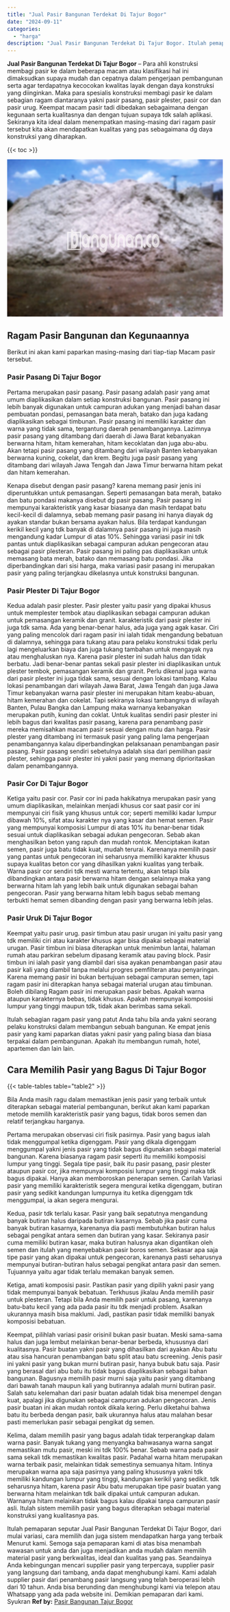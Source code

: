 ```yaml
---
title: "Jual Pasir Bangunan Terdekat Di Tajur Bogor"
date: "2024-09-11"
categories: 
  - "harga"
description: "Jual Pasir Bangunan Terdekat Di Tajur Bogor. Itulah pemaparan seputar Jual Pasir Bangunan Terdekat Di Tajur Bogor, dari mulai variasi, cara memilih dan juga..."
---
```


**Jual Pasir Bangunan Terdekat Di Tajur Bogor** – Para ahli konstruksi membagi pasir ke dalam beberapa macam atau klasifikasi hal ini dimaksudkan supaya mudah dan cepatnya dalam pengerjaan pembangunan serta agar terdapatnya kecocokan kwalitas layak dengan daya konstruksi yang diinginkan. Maka para spesialis konstruksi membagi pasir ke dalam sebagian ragam diantaranya yakni pasir pasang, pasir plester, pasir cor dan pasir urug. Keempat macam pasir tadi dibedakan sebagaimana dengan kegunaan serta kualitasnya dan dengan tujuan supaya tdk salah aplikasi. Sekiranya kita ideal dalam menempatkan masing-masing dari ragam pasir tersebut kita akan mendapatkan kualitas yang pas sebagaimana dg daya konstruksi yang diharapkan.

{{< toc >}}

![Jual Pasir Bangunan Terdekat Di Tajur Bogor](/images/jual-pasir-bangunan-13.png)

## Ragam Pasir Bangunan dan Kegunaannya

Berikut ini akan kami paparkan masing-masing dari tiap-tiap Macam pasir tersebut.

### Pasir Pasang Di Tajur Bogor

Pertama merupakan pasir pasang. Pasir pasang adalah pasir yang amat umum diaplikasikan dalam setiap konstruksi bangunan. Pasir pasang ini lebih banyak digunakan untuk campuran adukan yang menjadi bahan dasar pembuatan pondasi, pemasangan bata merah, batako dan juga kadang diaplikasikan sebagai timbunan. Pasir pasang ini memiliki karakter dan warna yang tidak sama, tergantung daerah penambangannya. Lazimnya pasir pasang yang ditambang dari daerah di Jawa Barat kebanyakan berwarna hitam, hitam kemerahan, hitam kecoklatan dan juga abu-abu. Akan tetapi pasir pasang yang ditambang dari wilayah Banten kebanyakan berwarna kuning, cokelat, dan krem. Begitu juga pasir pasang yang ditambang dari wilayah Jawa Tengah dan Jawa Timur berwarna hitam pekat dan hitam kemerahan.

Kenapa disebut dengan pasir pasang? karena memang pasir jenis ini diperuntukkan untuk pemasangan. Seperti pemasangan bata merah, batako dan batu pondasi makanya disebut dg pasir pasang. Pasir pasang ini mempunyai karakteristik yang kasar biasanya dan masih terdapat batu kecil-kecil di dalamnya, sebab memang pasir pasang ini hanya diayak dg ayakan standar bukan bersama ayakan halus. Bila terdapat kandungan kerikil kecil yang tdk banyak di dalamnya pasir pasang ini juga masih mengandung kadar Lumpur di atas 10%. Sehingga variasi pasir ini tdk pantas untuk diaplikasikan sebagai campuran adukan pengecoran atau sebagai pasir plesteran. Pasir pasang ini paling pas diaplikasikan untuk memasang bata merah, batako dan memasang batu pondasi. Jika diperbandingkan dari sisi harga, maka variasi pasir pasang ini merupakan pasir yang paling terjangkau dikelasnya untuk konstruksi bangunan.

### Pasir Plester Di Tajur Bogor

Kedua adalah pasir plester. Pasir plester yaitu pasir yang dipakai khusus untuk memplester tembok atau diaplikasikan sebagai campuran adukan untuk pemasangan keramik dan granit. karakteristik dari pasir plester ini juga tdk sama. Ada yang benar-benar halus, ada juga yang agak kasar. Ciri yang paling mencolok dari ragam pasir ini ialah tidak mengandung bebatuan di dalamnya, sehingga para tukang atau para pelaku konstruksi tidak perlu lagi mengeluarkan biaya dan juga tukang tambahan untuk mengayak nya atau menghaluskan nya. Karena pasir plester ini sudah halus dan tidak berbatu. Jadi benar-benar pantas sekali pasir plester ini diaplikasikan untuk plester tembok, pemasangan keramik dan granit. Perlu dikenal juga warna dari pasir plester ini juga tidak sama, sesuai dengan lokasi tambang. Kalau lokasi penambangan dari wilayah Jawa Barat, Jawa Tengah dan juga Jawa Timur kebanyakan warna pasir plester ini merupakan hitam keabu-abuan, hitam kemerahan dan cokelat. Tapi sekiranya lokasi tambangnya di wilayah Banten, Pulau Bangka dan Lampung maka warnanya kebanyakan merupakan putih, kuning dan coklat. Untuk kualitas sendiri pasir plester ini lebih bagus dari kwalitas pasir pasang, karena para penambang pasir mereka memisahkan macam pasir sesuai dengan mutu dan harga. Pasir plester yang ditambang ini termasuk pasir yang paling lama pengerjaan penambangannya kalau diperbandingkan pelaksanaan penambangan pasir pasang. Pasir pasang sendiri sebetulnya adalah sisa dari pemilihan pasir plester, sehingga pasir plester ini yakni pasir yang memang diprioritaskan dalam penambangannya.

### Pasir Cor Di Tajur Bogor

Ketiga yaitu pasir cor. Pasir cor ini pada hakikatnya merupakan pasir yang umum diaplikasikan, melainkan menjadi khusus cor saat pasir cor ini mempunyai ciri fisik yang khusus untuk cor; seperti memiliki kadar lumpur dibawah 10%, sifat atau karakter nya yang kasar dan hemat semen. Pasir yang mempunyai komposisi Lumpur di atas 10% itu benar-benar tidak sesuai untuk diaplikasikan sebagai adukan pengecoran. Sebab akan menghasilkan beton yang rapuh dan mudah rontok. Menciptakan ikatan semen, pasir juga batu tidak kuat, mudah terurai. Karenanya memilih pasir yang pantas untuk pengecoran ini seharusnya memiliki karakter khusus supaya kualitas beton cor yang dihasilkan yakni kualitas yang terbaik. Warna pasir cor sendiri tdk mesti warna tertentu, akan tetapi bila dibandingkan antara pasir berwarna hitam dengan selainnya maka yang berwarna hitam lah yang lebih baik untuk digunakan sebagai bahan pengecoran. Pasir yang berwarna hitam lebih bagus sebab memang terbukti hemat semen dibanding dengan pasir yang berwarna lebih jelas.

### Pasir Uruk Di Tajur Bogor

Keempat yaitu pasir urug. pasir timbun atau pasir urugan ini yaitu pasir yang tdk memiliki ciri atau karakter khusus agar bisa dipakai sebagai material urugan. Pasir timbun ini biasa diterapkan untuk menimbun lantai, halaman rumah atau parkiran sebelum dipasang keramik atau paving block. Pasir timbun ini ialah pasir yang diambil dari sisa ayakan penambangan pasir atau pasir kali yang diambil tanpa melalui progres pemfilteran atau penyaringan. Karena memang pasir ini bukan bertujuan sebagai campuran semen, tapi ragam pasir ini diterapkan hanya sebagai material urugan atau timbunan. Boleh dibilang Ragam pasir ini merupakan pasir bebas. Apakah warna ataupun karakternya bebas, tidak khusus. Apakah mempunyai komposisi lumpur yang tinggi maupun tdk, tidak akan berimbas sama sekali.

Itulah sebagian ragam pasir yang patut Anda tahu bila anda yakni seorang pelaku konstruksi dalam membangun sebuah bangunan. Ke empat jenis pasir yang kami paparkan diatas yakni pasir yang paling biasa dan biasa terpakai dalam pembangunan. Apakah itu membangun rumah, hotel, apartemen dan lain lain.

## Cara Memilih Pasir yang Bagus Di Tajur Bogor

{{< table-tables table="table2" >}}

Bila Anda masih ragu dalam memastikan jenis pasir yang terbaik untuk diterapkan sebagai material pembangunan, berikut akan kami paparkan metode memilih karakteristik pasir yang bagus, tidak boros semen dan relatif terjangkau harganya.

Pertama merupakan observasi ciri fisik pasirnya. Pasir yang bagus ialah tidak menggumpal ketika digenggam. Pasir yang dikala digenggam menggumpal yakni jenis pasir yang tidak bagus digunakan sebagai material bangunan. Karena biasanya ragam pasir seperti itu memiliki komposisi lumpur yang tinggi. Segala tipe pasir, baik itu pasir pasang, pasir plester ataupun pasir cor, jika mempunyai komposisi lumpur yang tinggi maka tdk bagus dipakai. Hanya akan memboroskan penerapan semen. Carilah Variasi pasir yang memiliki karakteristik segera mengurai ketika digenggam, butiran pasir yang sedikit kandungan lumpurnya itu ketika digenggam tdk menggumpal, ia akan segera mengurai.

Kedua, pasir tdk terlalu kasar. Pasir yang baik sepatutnya mengandung banyak butiran halus daripada butiran kasarnya. Sebab jika pasir cuma banyak butiran kasarnya, karenanya dia pasti membutuhkan butiran halus sebagai pengikat antara semen dan butiran yang kasar. Sekiranya pasir cuma memiliki butiran kasar, maka butiran halusnya akan digantikan oleh semen dan itulah yang menyebabkan pasir boros semen. Sekasar apa saja tipe pasir yang akan dipakai untuk pengecoran, karenanya pasti seharusnya mempunyai butiran-butiran halus sebagai pengikat antara pasir dan semen. Tujuannya yaitu agar tidak terlalu memakan banyak semen.

Ketiga, amati komposisi pasir. Pastikan pasir yang dipilih yakni pasir yang tidak mempunyai banyak bebatuan. Terkhusus jikalau Anda memilih pasir untuk plesteran. Tetapi bila Anda memilih pasir untuk pasang, karenanya batu-batu kecil yang ada pada pasir itu tdk menjadi problem. Asalkan ukurannya masih bisa maklumi. Jadi, pastikan pasir tidak memiliki banyak komposisi bebatuan.

Keempat, pilihlah variasi pasir orisinil bukan pasir buatan. Meski sama-sama halus dan juga lembut melainkan benar-benar berbeda, khususnya dari kualitasnya. Pasir buatan yakni pasir yang dihasilkan dari ayakan Abu batu atau sisa hancuran penambangan batu split atau batu screening. Jenis pasir ini yakni pasir yang bukan murni butiran pasir, hanya bubuk batu saja. Pasir yang berasal dari abu batu itu tidak bagus diaplikasikan sebagai bahan bangunan. Bagusnya memilih pasir murni saja yaitu pasir yang ditambang dari bawah tanah maupun kali yang butirannya adalah murni butiran pasir. Salah satu kelemahan dari pasir buatan adalah tidak bisa menempel dengan kuat, apalagi jika digunakan sebagai campuran adukan pengecoran. Jenis pasir buatan ini akan mudah rontok dikala kering. Perlu diketahui bahwa batu itu berbeda dengan pasir, baik ukurannya halus atau malahan besar pasti memerlukan pasir sebagai pengikat dg semen.

Kelima, dalam memilih pasir yang bagus adalah tidak terperangkap dalam warna pasir. Banyak tukang yang menyangka bahwasanya warna sangat memastikan mutu pasir, meski ini tdk 100% benar. Sebab warna pada pasir sama sekali tdk memastikan kwalitas pasir. Padahal warna hitam merupakan warna terbaik pasir, melainkan tidak semestinya semuanya hitam. Intinya merupakan warna apa saja pasirnya yang paling khususnya yakni tdk memiliki kandungan lumpur yang tinggi, kandungan kerikil yang sedikit. tdk seharusnya hitam, karena pasir Abu batu merupakan tipe pasir buatan yang berwarna hitam melainkan tdk baik dipakai untuk campuran adukan. Warnanya hitam melainkan tidak bagus kalau dipakai tanpa campuran pasir asli. Itulah sistem memilih pasir yang bagus diterapkan sebagai material konstruksi yang kualitasnya pas.

Itulah pemaparan seputar Jual Pasir Bangunan Terdekat Di Tajur Bogor, dari mulai variasi, cara memilih dan juga sistem mendapatkan harga yang terbaik Menurut kami. Semoga saja pemaparan kami di atas bisa menambah wawasan untuk anda dan juga menjadikan anda mudah dalam memilih material pasir yang berkwalitas, ideal dan kualitas yang pas. Seandainya Anda kebingungan mencari supplier pasir yang terpercaya, supplier pasir yang langsung dari tambang, anda dapat menghubungi kami. Kami adalah supplier pasir dari penambang pasir langsung yang telah beroperasi lebih dari 10 tahun. Anda bisa berunding dan menghubungi kami via telepon atau Whatsapp yang ada pada website ini. Demikian pemaparan dari kami. Syukran
**Ref by:** [Pasir Bangunan Tajur Bogor](https://id.wikipedia.org/wiki/Pasir)
